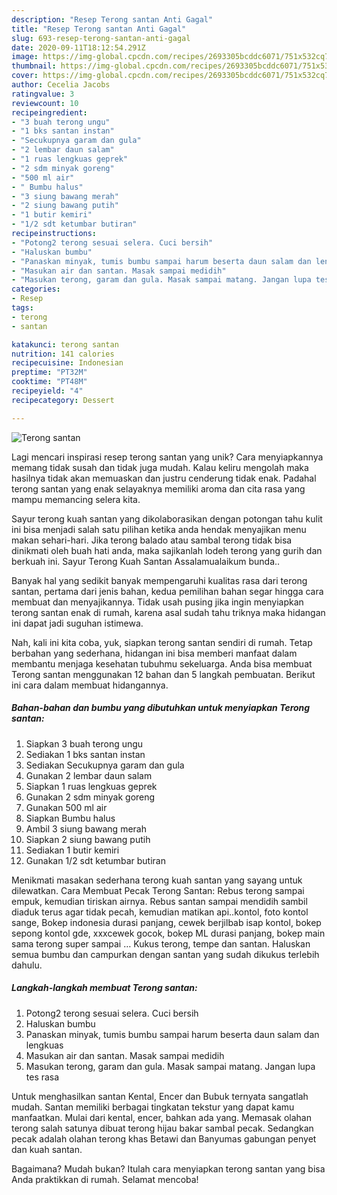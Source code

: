 ```yaml
---
description: "Resep Terong santan Anti Gagal"
title: "Resep Terong santan Anti Gagal"
slug: 693-resep-terong-santan-anti-gagal
date: 2020-09-11T18:12:54.291Z
image: https://img-global.cpcdn.com/recipes/2693305bcddc6071/751x532cq70/terong-santan-foto-resep-utama.jpg
thumbnail: https://img-global.cpcdn.com/recipes/2693305bcddc6071/751x532cq70/terong-santan-foto-resep-utama.jpg
cover: https://img-global.cpcdn.com/recipes/2693305bcddc6071/751x532cq70/terong-santan-foto-resep-utama.jpg
author: Cecelia Jacobs
ratingvalue: 3
reviewcount: 10
recipeingredient:
- "3 buah terong ungu"
- "1 bks santan instan"
- "Secukupnya garam dan gula"
- "2 lembar daun salam"
- "1 ruas lengkuas geprek"
- "2 sdm minyak goreng"
- "500 ml air"
- " Bumbu halus"
- "3 siung bawang merah"
- "2 siung bawang putih"
- "1 butir kemiri"
- "1/2 sdt ketumbar butiran"
recipeinstructions:
- "Potong2 terong sesuai selera. Cuci bersih"
- "Haluskan bumbu"
- "Panaskan minyak, tumis bumbu sampai harum beserta daun salam dan lengkuas"
- "Masukan air dan santan. Masak sampai medidih"
- "Masukan terong, garam dan gula. Masak sampai matang. Jangan lupa tes rasa"
categories:
- Resep
tags:
- terong
- santan

katakunci: terong santan 
nutrition: 141 calories
recipecuisine: Indonesian
preptime: "PT32M"
cooktime: "PT48M"
recipeyield: "4"
recipecategory: Dessert

---
```



![Terong santan](https://img-global.cpcdn.com/recipes/2693305bcddc6071/751x532cq70/terong-santan-foto-resep-utama.jpg)

Lagi mencari inspirasi resep terong santan yang unik? Cara menyiapkannya memang tidak susah dan tidak juga mudah. Kalau keliru mengolah maka hasilnya tidak akan memuaskan dan justru cenderung tidak enak. Padahal terong santan yang enak selayaknya memiliki aroma dan cita rasa yang mampu memancing selera kita.

Sayur terong kuah santan yang dikolaborasikan dengan potongan tahu kulit ini bisa menjadi salah satu pilihan ketika anda hendak menyajikan menu makan sehari-hari. Jika terong balado atau sambal terong tidak bisa dinikmati oleh buah hati anda, maka sajikanlah lodeh terong yang gurih dan berkuah ini. Sayur Terong Kuah Santan Assalamualaikum bunda..

Banyak hal yang sedikit banyak mempengaruhi kualitas rasa dari terong santan, pertama dari jenis bahan, kedua pemilihan bahan segar hingga cara membuat dan menyajikannya. Tidak usah pusing jika ingin menyiapkan terong santan enak di rumah, karena asal sudah tahu triknya maka hidangan ini dapat jadi suguhan istimewa.


Nah, kali ini kita coba, yuk, siapkan terong santan sendiri di rumah. Tetap berbahan yang sederhana, hidangan ini bisa memberi manfaat dalam membantu menjaga kesehatan tubuhmu sekeluarga. Anda bisa membuat Terong santan menggunakan 12 bahan dan 5 langkah pembuatan. Berikut ini cara dalam membuat hidangannya.

<!--inarticleads1-->

##### Bahan-bahan dan bumbu yang dibutuhkan untuk menyiapkan Terong santan:

1. Siapkan 3 buah terong ungu
1. Sediakan 1 bks santan instan
1. Sediakan Secukupnya garam dan gula
1. Gunakan 2 lembar daun salam
1. Siapkan 1 ruas lengkuas geprek
1. Gunakan 2 sdm minyak goreng
1. Gunakan 500 ml air
1. Siapkan  Bumbu halus
1. Ambil 3 siung bawang merah
1. Siapkan 2 siung bawang putih
1. Sediakan 1 butir kemiri
1. Gunakan 1/2 sdt ketumbar butiran


Menikmati masakan sederhana terong kuah santan yang sayang untuk dilewatkan. Cara Membuat Pecak Terong Santan: Rebus terong sampai empuk, kemudian tiriskan airnya. Rebus santan sampai mendidih sambil diaduk terus agar tidak pecah, kemudian matikan api..kontol, foto kontol sange, Bokep indonesia durasi panjang, cewek berjilbab isap kontol, bokep sepong kontol gde, xxxcewek gocok, bokep ML durasi panjang, bokep main sama terong super sampai … Kukus terong, tempe dan santan. Haluskan semua bumbu dan campurkan dengan santan yang sudah dikukus terlebih dahulu. 

<!--inarticleads2-->

##### Langkah-langkah membuat Terong santan:

1. Potong2 terong sesuai selera. Cuci bersih
1. Haluskan bumbu
1. Panaskan minyak, tumis bumbu sampai harum beserta daun salam dan lengkuas
1. Masukan air dan santan. Masak sampai medidih
1. Masukan terong, garam dan gula. Masak sampai matang. Jangan lupa tes rasa


Untuk menghasilkan santan Kental, Encer dan Bubuk ternyata sangatlah mudah. Santan memiliki berbagai tingkatan tekstur yang dapat kamu manfaatkan. Mulai dari kental, encer, bahkan ada yang. Memasak olahan terong salah satunya dibuat terong hijau bakar sambal pecak. Sedangkan pecak adalah olahan terong khas Betawi dan Banyumas gabungan penyet dan kuah santan. 

Bagaimana? Mudah bukan? Itulah cara menyiapkan terong santan yang bisa Anda praktikkan di rumah. Selamat mencoba!
